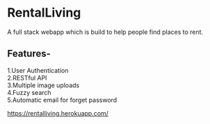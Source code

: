 # RentalLiving
A full stack webapp which is build to help people find places to rent.
## Features-
1.User Authentication  
2.RESTful API  
3.Multiple image uploads  
4.Fuzzy search  
5.Automatic email for forget password


https://rentalliving.herokuapp.com/
